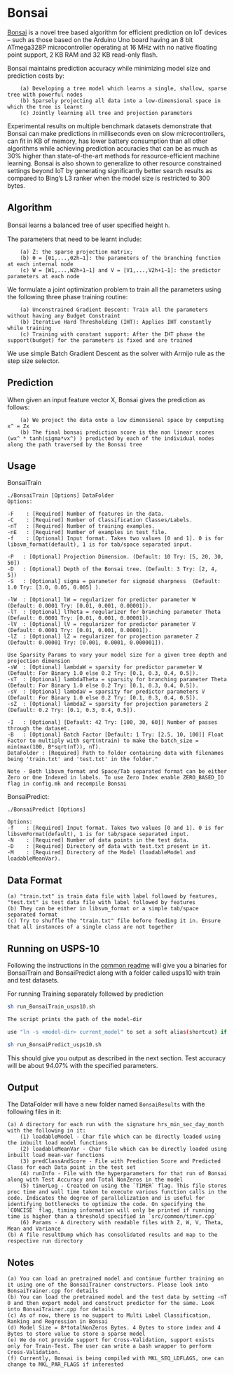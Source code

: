 # Bonsai

[Bonsai](publications/Bonsai.pdf) is a novel tree based algorithm for efficient prediction on IoT devices – such as those based on the Arduino Uno board having an 8 bit ATmega328P microcontroller operating at 16 MHz with no native floating point support, 2 KB RAM and 32 KB read-only flash.

Bonsai maintains prediction accuracy while minimizing model size and prediction costs by: 

        (a) Developing a tree model which learns a single, shallow, sparse tree with powerful nodes 
        (b) Sparsely projecting all data into a low-dimensional space in which the tree is learnt
        (c) Jointly learning all tree and projection parameters

Experimental results on multiple benchmark datasets demonstrate that Bonsai can make predictions in milliseconds even on slow microcontrollers, can fit in KB of memory, has lower battery consumption than all other algorithms while achieving prediction accuracies that can be as much as 30% higher than state-of-the-art methods for resource-efficient machine learning. Bonsai is also shown to generalize to other resource constrained settings beyond IoT by generating significantly better search results as compared to Bing’s L3 ranker when the model size is restricted to 300 bytes.

## Algorithm

Bonsai learns a balanced tree of user speciﬁed height `h`.

The parameters that need to be learnt include:

        (a) Z: the sparse projection matrix; 
        (b) θ = [θ1,...,θ2h−1]: the parameters of the branching function at each internal node
        (c) W = [W1,...,W2h+1−1] and V = [V1,...,V2h+1−1]: the predictor parameters at each node

We formulate a joint optimization problem to train all the parameters using the following three phase training routine:

        (a) Unconstrained Gradient Descent: Train all the parameters without having any Budget Constraint
        (b) Iterative Hard Thresholding (IHT): Applies IHT constantly while training
	    (c) Training with constant support: After the IHT phase the support(budget) for the parameters is fixed and are trained

We use simple Batch Gradient Descent as the solver with Armijo rule as the step size selector.

## Prediction

When given an input feature vector X, Bonsai gives the prediction as follows:

        (a) We project the data onto a low dimensional space by computing x^ = Zx
        (b) The final bonsai prediction score is the non linear scores (wx^ * tanh(sigma*vx^) ) predicted by each of the individual nodes along the path traversed by the Bonsai tree

## Usage

BonsaiTrain

    ./BonsaiTrain [Options] DataFolder
    Options:

    -F    : [Required] Number of features in the data.
    -C    : [Required] Number of Classification Classes/Labels.
    -nT   : [Required] Number of training examples.
    -nE   : [Required] Number of examples in test file.
    -f    : [Optional] Input format. Takes two values [0 and 1]. 0 is for libsvm_format(default), 1 is for tab/space separated input.

    -P   : [Optional] Projection Dimension. (Default: 10 Try: [5, 20, 30, 50]) 
    -D   : [Optional] Depth of the Bonsai tree. (Default: 3 Try: [2, 4, 5])
    -S   : [Optional] sigma = parameter for sigmoid sharpness  (Default: 1.0 Try: [3.0, 0.05, 0.005] ).

    -lW  : [Optional] lW = regularizer for predictor parameter W  (Default: 0.0001 Try: [0.01, 0.001, 0.00001]).
    -lT  : [Optional] lTheta = regularizer for branching parameter Theta  (Default: 0.0001 Try: [0.01, 0.001, 0.00001]).
    -lV  : [Optional] lV = regularizer for predictor parameter V  (Default: 0.0001 Try: [0.01, 0.001, 0.00001]).
    -lZ  : [Optional] lZ = regularizer for projection parameter Z  (Default: 0.00001 Try: [0.001, 0.0001, 0.000001]).

    Use Sparsity Params to vary your model size for a given tree depth and projection dimension
    -sW  : [Optional] lambdaW = sparsity for predictor parameter W  (Default: For Binary 1.0 else 0.2 Try: [0.1, 0.3, 0.4, 0.5]).
    -sT  : [Optional] lambdaTheta = sparsity for branching parameter Theta  (Default: For Binary 1.0 else 0.2 Try: [0.1, 0.3, 0.4, 0.5]).
    -sV  : [Optional] lambdaV = sparsity for predictor parameters V  (Default: For Binary 1.0 else 0.2 Try: [0.1, 0.3, 0.4, 0.5]).
    -sZ  : [Optional] lambdaZ = sparsity for projection parameters Z  (Default: 0.2 Try: [0.1, 0.3, 0.4, 0.5]).

    -I   : [Optional] [Default: 42 Try: [100, 30, 60]] Number of passes through the dataset.
	-B   : [Optional] Batch Factor [Default: 1 Try: [2.5, 10, 100]] Float Factor to multiply with sqrt(ntrain) to make the batch_size = min(max(100, B*sqrt(nT)), nT).
    DataFolder : [Required] Path to folder containing data with filenames being 'train.txt' and 'test.txt' in the folder."
    
    Note - Both libsvm_format and Space/Tab separated format can be either Zero or One Indexed in labels. To use Zero Index enable ZERO_BASED_IO flag in config.mk and recompile Bonsai

BonsaiPredict:

    ./BonsaiPredict [Options]

    Options:
    -f    : [Required] Input format. Takes two values [0 and 1]. 0 is for libsvmFormat(default), 1 is for tab/space separated input.
    -N    : [Required] Number of data points in the test data.
    -D    : [Required] Directory of data with test.txt present in it.
    -M    : [Required] Directory of the Model (loadableModel and loadableMeanVar).

## Data Format    
    
    (a) "train.txt" is train data file with label followed by features, "test.txt" is test data file with label followed by features
    (b) They can be either in libsvm_format or a simple tab/space separated format
    (c) Try to shuffle the "train.txt" file before feeding it in. Ensure that all instances of a single class are not together

## Running on USPS-10

Following the instructions in the [common readme](../README.md) will give you a binaries for BonsaiTrain and BonsaiPredict along with a folder called usps10 with train and test datasets.

For running Training separately followed by prediction
```bash
sh run_BonsaiTrain_usps10.sh

The script prints the path of the model-dir

use "ln -s <model-dir> current_model" to set a soft alias(shortcut) if you wish to run on that model or you choose <model-dir> as per your wish so as to use it in BonsaiPredict on usps10

sh run_BonsaiPredict_usps10.sh
```
This should give you output as described in the next section. Test accuracy will be about 94.07% with the specified parameters.

## Output

The DataFolder will have a new folder named `BonsaiResults` with the following files in it:

    (a) A directory for each run with the signature hrs_min_sec_day_month with the following in it:
        (1) loadableModel - Char file which can be directly loaded using the inbuilt load model functions
        (2) loadableMeanVar - Char file which can be directly loaded using inbuilt load mean-var functions
        (3) predClassAndScore - File with Prediction Score and Predicted Class for each Data point in the test set
        (4) runInfo - File with the hyperparameters for that run of Bonsai along with Test Accuracy and Total NonZeros in the model
        (5) timerLog - Created on using the `TIMER` flag. This file stores proc time and wall time taken to execute various function calls in the code. Indicates the degree of parallelization and is useful for identifying bottlenecks to optimize the code. On specifying the `CONCISE` flag, timing information will only be printed if running time is higher than a threshold specified in `src/common/timer.cpp`
        (6) Params - A directory with readable files with Z, W, V, Theta, Mean and Variance
    (b) A file resultDump which has consolidated results and map to the respective run directory

##  Notes
    (a) You can load an pretrained model and continue further training on it using one of the BonsaiTrainer constructors. Please look into BonsaiTrainer.cpp for details
    (b) You can load the pretrained model and the test data by setting -nT 0 and then export model and construct predictor for the same. Look into BonsaiTrainer.cpp for details
    (c) As of now, there is no support to Multi Label Classification, Ranking and Regression in Bonsai
    (d) Model Size = 8*totalNonZeros Bytes. 4 Bytes to store index and 4 Bytes to store value to store a sparse model
    (e) We do not provide support for Cross-Validation, support exists only for Train-Test. The user can write a bash wrapper to perform Cross-Validation.
    (f) Currently, Bonsai is being compiled with MKL_SEQ_LDFLAGS, one can change to MKL_PAR_FLAGS if interested
    
